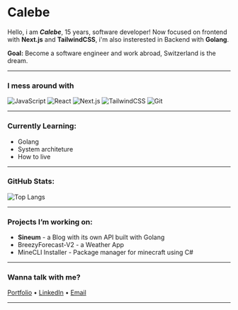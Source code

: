 #  Calebe

Hello, i am ***Calebe***, 15 years, software developer! Now focused on frontend with **Next.js** and **TailwindCSS**, i'm also insterested in Backend with **Golang**.

**Goal:** Become a software engineer and work abroad, Switzerland is the dream.

---

### I mess around with

![JavaScript](https://img.shields.io/badge/JavaScript-323330?style=for-the-badge&logo=javascript&logoColor=F7DF1E)
![React](https://img.shields.io/badge/React-%2320232a.svg?style=for-the-badge&logo=react&logoColor=61DAFB)
![Next.js](https://img.shields.io/badge/Next.js-000000?style=for-the-badge&logo=nextdotjs&logoColor=white)
![TailwindCSS](https://img.shields.io/badge/TailwindCSS-%2338B2AC.svg?style=for-the-badge&logo=tailwind-css&logoColor=white)
![Git](https://img.shields.io/badge/Git-F05032?style=for-the-badge&logo=git&logoColor=white)

---

### Currently Learning:
- Golang
- System architeture
- How to live 

---

### GitHub Stats:

![Top Langs](https://github-readme-stats.vercel.app/api/top-langs/?username=Kleb-0&layout=compact&theme=radical)

---

### Projects I’m working on:
- **Sineum** - a Blog with its own API built with Golang
- BreezyForecast-V2 - a Weather App  
- MineCLI Installer - Package manager for minecraft using C# 

---

### Wanna talk with me?
[Portfolio](https://calebe.vercel.app) • [LinkedIn](https://www.linkedin.com/in/calebe-hillesheim-lamb-5a86792a5/) • [Email](mailto:@calebehillesheimlamb@gmail.com)

---
